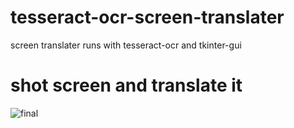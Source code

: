 # tesseract-ocr-screen-translater
screen translater runs with tesseract-ocr and tkinter-gui

# shot screen and translate it
![final](https://user-images.githubusercontent.com/56826739/175353636-386823d6-c2d7-454c-9cb0-8cce20e97995.gif)
